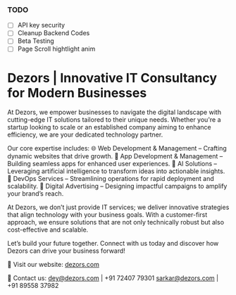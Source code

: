 ### TODO

- [ ] API key security
- [ ] Cleanup Backend Codes
- [ ] Beta Testing
- [ ] Page Scroll hightlight anim

# Dezors | Innovative IT Consultancy for Modern Businesses

At Dezors, we empower businesses to navigate the digital landscape with cutting-edge IT solutions tailored to their unique needs. Whether you're a startup looking to scale or an established company aiming to enhance efficiency, we are your dedicated technology partner.

Our core expertise includes:
🌐 Web Development & Management – Crafting dynamic websites that drive growth.
📱 App Development & Management – Building seamless apps for enhanced user experiences.
🤖 AI Solutions – Leveraging artificial intelligence to transform ideas into actionable insights.
🚀 DevOps Services – Streamlining operations for rapid deployment and scalability.
🎯 Digital Advertising – Designing impactful campaigns to amplify your brand’s reach.

At Dezors, we don’t just provide IT services; we deliver innovative strategies that align technology with your business goals. With a customer-first approach, we ensure solutions that are not only technically robust but also cost-effective and scalable.

Let’s build your future together. Connect with us today and discover how Dezors can drive your business forward!

🔗 Visit our website: 
[dezors.com](https://dezors.com)

📧 Contact us: 
dey@dezors.com    | +91 72407 79301
sarkar@dezors.com | +91 89558 37982

